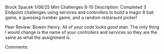 Brock Spacek
1/08/25
Mini Challenges 8-10
Description: Completed 3 Endpoint challenges using services and controllers to build a magic 8 ball game, a guessing number game, and a random restaraunt picker!

Peer Review: Bowen Henry: All of your code looks good man. The only thing I would change is the name of your controllers and services so they are the same as what the assignment is.

Comments: 